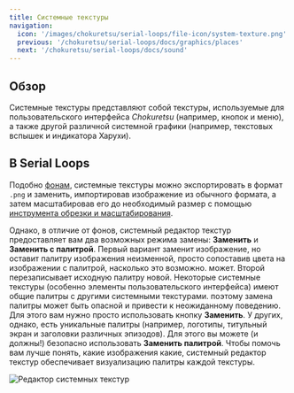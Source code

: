 ```yaml
---
title: Системные текстуры
navigation:
  icon: '/images/chokuretsu/serial-loops/file-icon/system-texture.png'
  previous: '/chokuretsu/serial-loops/docs/graphics/places'
  next: '/chokuretsu/serial-loops/docs/sound'
---
```


## Обзор
Системные текстуры представляют собой текстуры, используемые для пользовательского интерфейса *Chokuretsu* (например, кнопок и меню), а также другой различной системной графики (например, текстовых вспышек и индикатора Харухи).

## В Serial Loops
Подобно [фонам](/chokuretsu/serial-loops/docs/graphics/backgrounds), системные текстуры можно экспортировать в формат `.png` и заменить, импортировав изображение из обычного формата, а затем масштабировав его до необходимый размер с помощью [инструмента обрезки и масштабирования](/chokuretsu/serial-loops/docs/graphics/backgrounds#crop-and-scale).

Однако, в отличие от фонов, системный редактор текстур предоставляет вам два возможных режима замены: **Заменить** и **Заменить с палитрой**.
Первый вариант заменит изображение, но оставит палитру изображения неизменной, просто сопоставив цвета на изображении с палитрой, насколько это возможно.
может. Второй перезаписывает исходную палитру новой. Некоторые системные текстуры (особенно элементы пользовательского интерфейса) имеют общие палитры с другими системными текстурами.
поэтому замена палитры может быть опасной и привести к неожиданному поведению. Для этого вам нужно просто использовать кнопку **Заменить**. У других, однако, есть
уникальные палитры (например, логотипы, титульный экран и заголовки различных эпизодов). Для этого вы можете (и должны!) безопасно использовать **Заменить палитрой**.
Чтобы помочь вам лучше понять, какие изображения какие, системный редактор текстур обеспечивает визуализацию палитры каждой текстуры.

![Редактор системных текстур](/images/chokuretsu/serial-loops/system-texture-editing.png)